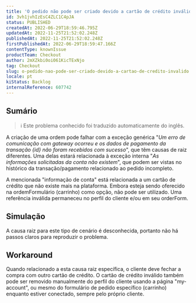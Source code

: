```yaml
---
title: 'O pedido não pode ser criado devido a cartão de crédito inválido'
id: 3vh1jvhIzEsC4ZLC1C4pJA
status: PUBLISHED
createdAt: 2022-06-29T18:59:46.795Z
updatedAt: 2022-11-25T21:52:02.248Z
publishedAt: 2022-11-25T21:52:02.248Z
firstPublishedAt: 2022-06-29T18:59:47.166Z
contentType: knownIssue
productTeam: Checkout
author: 2mXZkbi0oi061KicTExNjo
tag: Checkout
slug: o-pedido-nao-pode-ser-criado-devido-a-cartao-de-credito-invalido
locale: pt
kiStatus: Backlog
internalReference: 607742
---
```


## Sumário

>ℹ️ Este problema conhecido foi traduzido automaticamente do inglês.


A criação de uma ordem pode falhar com a exceção genérica "_Um erro de comunicação com gateway ocorreu e os dados de pagamento da transação {id} não foram recebidos com sucesso_", que têm causas de raiz diferentes. Uma delas estará relacionada à exceção interna "_As informações solicitadas da conta não existem_", que podem ser vistas no histórico da transação/pagamento relacionado ao pedido incompleto.

A mencionada "informação de conta" está relacionada a um cartão de crédito que não existe mais na plataforma. Embora esteja sendo oferecido na ordemFormulário (carrinho) como opção, não pode ser utilizado. Uma referência inválida permaneceu no perfil do cliente e/ou em seu orderForm.



## Simulação


A causa raiz para este tipo de cenário é desconhecida, portanto não há passos claros para reproduzir o problema.



## Workaround


Quando relacionado a esta causa raiz específica, o cliente deve fechar a compra com outro cartão de crédito. O cartão de crédito inválido também pode ser removido manualmente do perfil do cliente usando a página "my-account", ou mesmo do formulário de pedido específico (carrinho) enquanto estiver conectado, sempre pelo próprio cliente.


